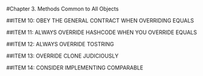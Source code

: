 #Chapter 3. Methods Common to All Objects

##ITEM 10: OBEY THE GENERAL CONTRACT WHEN OVERRIDING EQUALS

##ITEM 11: ALWAYS OVERRIDE HASHCODE WHEN YOU OVERRIDE EQUALS

##ITEM 12: ALWAYS OVERRIDE TOSTRING

##ITEM 13: OVERRIDE CLONE JUDICIOUSLY

##ITEM 14: CONSIDER IMPLEMENTING COMPARABLE